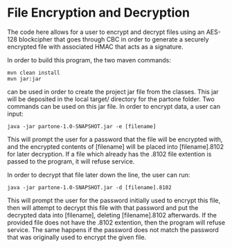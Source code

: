 # File Encryption and Decryption

The code here allows for a user to encrypt and decrypt files using an AES-128
blockcipher that goes through CBC in order to generate a securely encrypted
file with associated HMAC that acts as a signature.

In order to build this program, the two maven commands:

    mvn clean install
    mvn jar:jar

can be used in order to create the project jar file from the classes. This jar
will be deposited in the local target/ directory for the partone folder. Two
commands can be used on this jar file. In order to encrypt data, a user can
input:

    java -jar partone-1.0-SNAPSHOT.jar -e [filename]

This will prompt the user for a password that the file will be encrypted with,
and the encrypted contents of [filename] will be placed into [filename].8102
for later decryption. If a file which already has the .8102 file extention is
passed to the program, it will refuse service.

In order to decrypt that file later down the line, the user can run:

    java -jar partone-1.0-SNAPSHOT.jar -d [filename].8102

This will prompt the user for the password initially used to encrypt this file,
then will attempt to decrypt this file with that password and put the decrypted
data into [filename], deleting [filename].8102 afterwards. If the provided file
does not have the .8102 extention, then the program will refuse service. The
same happens if the password does not match the password that was originally
used to encrypt the given file.
